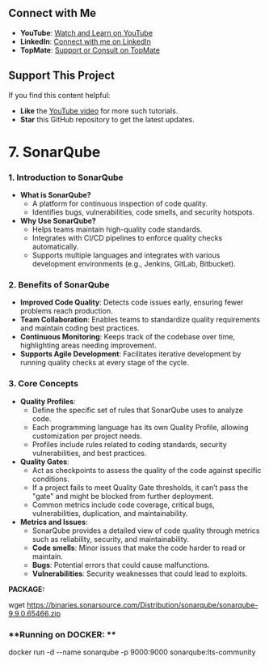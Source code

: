 ## Connect with Me

- **YouTube**: [Watch and Learn on YouTube](https://www.youtube.com/@AshokKumar-DevOps)  
- **LinkedIn**: [Connect with me on LinkedIn](https://www.linkedin.com/in/ashokkumar-devops13/)  
- **TopMate**: [Support or Consult on TopMate](https://topmate.io/ashok_kumar)  

## Support This Project

If you find this content helpful:
- **Like** the [YouTube video](https://www.youtube.com/@AshokKumar-DevOps) for more such tutorials.
- **Star** this GitHub repository to get the latest updates.

# 7. SonarQube

### **1. Introduction to SonarQube**

- **What is SonarQube?**
    - A platform for continuous inspection of code quality.
    - Identifies bugs, vulnerabilities, code smells, and security hotspots.
- **Why Use SonarQube?**
    - Helps teams maintain high-quality code standards.
    - Integrates with CI/CD pipelines to enforce quality checks automatically.
    - Supports multiple languages and integrates with various development environments (e.g., Jenkins, GitLab, Bitbucket).

### **2. Benefits of SonarQube**

- **Improved Code Quality**: Detects code issues early, ensuring fewer problems reach production.
- **Team Collaboration**: Enables teams to standardize quality requirements and maintain coding best practices.
- **Continuous Monitoring**: Keeps track of the codebase over time, highlighting areas needing improvement.
- **Supports Agile Development**: Facilitates iterative development by running quality checks at every stage of the cycle.

### **3. Core Concepts**

- **Quality Profiles**:
    - Define the specific set of rules that SonarQube uses to analyze code.
    - Each programming language has its own Quality Profile, allowing customization per project needs.
    - Profiles include rules related to coding standards, security vulnerabilities, and best practices.
- **Quality Gates**:
    - Act as checkpoints to assess the quality of the code against specific conditions.
    - If a project fails to meet Quality Gate thresholds, it can’t pass the "gate" and might be blocked from further deployment.
    - Common metrics include code coverage, critical bugs, vulnerabilities, duplication, and maintainability.
- **Metrics and Issues**:
    - SonarQube provides a detailed view of code quality through metrics such as reliability, security, and maintainability.
    - **Code smells**: Minor issues that make the code harder to read or maintain.
    - **Bugs**: Potential errors that could cause malfunctions.
    - **Vulnerabilities**: Security weaknesses that could lead to exploits.

**PACKAGE:**

wget https://binaries.sonarsource.com/Distribution/sonarqube/sonarqube-9.9.0.65466.zip

### **Running on DOCKER: **

docker run -d --name sonarqube -p 9000:9000 sonarqube:lts-community
